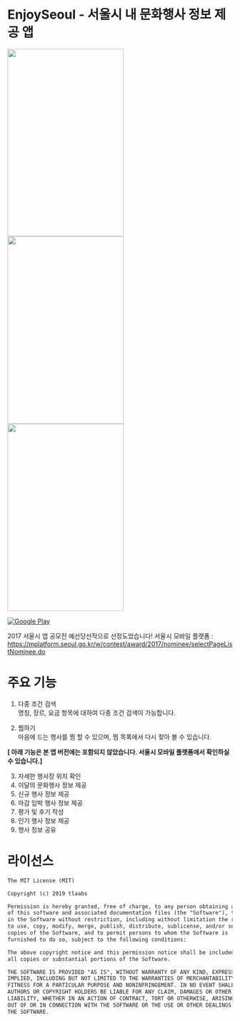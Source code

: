 # EnjoySeoul - 서울시 내 문화행사 정보 제공 앱 

<img src="https://lh3.googleusercontent.com/sdUuMGGcgq-rexon2Vu1ihswaE5LeOaa5kXaEFJrWpGVHRdNRYCcPspdJBWIvVbD=w1440-h620-rw" width="260" height="420"> <img src="https://lh3.googleusercontent.com/BXUAXNNpu2mnRJRz02gv-gX5VfC8LSM8yKWpy3V-y-fNuJgTBzjEnkVr9bW4A9IpqiE=w1440-h620-rw" width="260" height="420"> <img src="https://lh3.googleusercontent.com/_fAHU_uuKOdmcY6iy3OzXNSYOzTyGBmb-rybruVhTgycug3JXVCeyrl-3-pUZ6e5HA=w1440-h620-rw" width="260" height="420">

[![Google Play](http://developer.android.com/images/brand/en_generic_rgb_wo_45.png)](https://play.google.com/store/apps/details?id=site.devsim.enjoyseoul)

2017 서울시 앱 공모전 예선당선작으로 선정도었습니다!
서울시 모바일 플랫폼 :
https://mplatform.seoul.go.kr/w/contest/award/2017/nominee/selectPageListNominee.do

# 주요 기능
1. 다중 조건 검색  
명칭, 장르, 요금 항목에 대하여 다중 조건 검색이 가능합니다.

2. 찜하기  
마음에 드는 행사를 찜 할 수 있으며, 찜 목록에서 다시 찾아 볼 수 있습니다.  


__[ 아래 기능은 본 앱 버전에는 포함되지 않았습니다. 서울시 모바일 플랫폼에서 확인하실 수 있습니다.]__

3. 자세한 행사장 위치 확인  
4. 이달의 문화행사 정보 제공  
5. 신규 행사 정보 제공  
6. 마감 임박 행사 정보 제공  
7. 평가 및 후기 작성  
8. 인기 행사 정보 제공  
9. 행사 정보 공유  

# 라이선스
```xml
The MIT License (MIT)

Copyright (c) 2019 tlaabs

Permission is hereby granted, free of charge, to any person obtaining a copy
of this software and associated documentation files (the "Software"), to deal
in the Software without restriction, including without limitation the rights
to use, copy, modify, merge, publish, distribute, sublicense, and/or sell
copies of the Software, and to permit persons to whom the Software is
furnished to do so, subject to the following conditions:

The above copyright notice and this permission notice shall be included in
all copies or substantial portions of the Software.

THE SOFTWARE IS PROVIDED "AS IS", WITHOUT WARRANTY OF ANY KIND, EXPRESS OR
IMPLIED, INCLUDING BUT NOT LIMITED TO THE WARRANTIES OF MERCHANTABILITY,
FITNESS FOR A PARTICULAR PURPOSE AND NONINFRINGEMENT. IN NO EVENT SHALL THE
AUTHORS OR COPYRIGHT HOLDERS BE LIABLE FOR ANY CLAIM, DAMAGES OR OTHER
LIABILITY, WHETHER IN AN ACTION OF CONTRACT, TORT OR OTHERWISE, ARISING FROM,
OUT OF OR IN CONNECTION WITH THE SOFTWARE OR THE USE OR OTHER DEALINGS IN
THE SOFTWARE.

```

